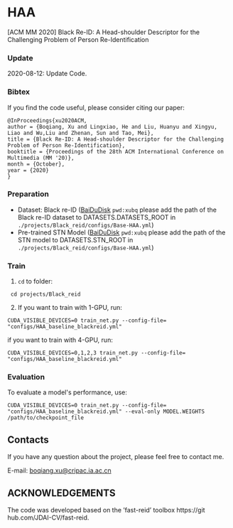 # HAA
[ACM MM 2020] Black Re-ID: A Head-shoulder Descriptor for the Challenging
Problem of Person Re-Identification

### Update
2020-08-12: Update Code.

### Bibtex
If you find the code useful, please consider citing our paper:
```
@InProceedings{xu2020ACM,
author = {Boqiang, Xu and Lingxiao, He and Liu, Huanyu and Xingyu, Liao and Wu,Liu and Zhenan, Sun and Tao, Mei},
title = {Black Re-ID: A Head-shoulder Descriptor for the Challenging
Problem of Person Re-Identification},
booktitle = {Proceedings of the 28th ACM International Conference on Multimedia (MM '20)},
month = {October},
year = {2020}
}
```

### Preparation
* Dataset: Black re-ID ([BaiDuDisk](https://pan.baidu.com/s/1aeYCUY7HYeKoA7uw_58n4w) ```pwd:xubq```  please add the path of the Black re-ID dataset to DATASETS.DATASETS_ROOT in ```./projects/Black_reid/configs/Base-HAA.yml```) 
* Pre-trained STN Model ([BaiDuDisk](https://pan.baidu.com/s/1OH428mw8w11tZ8aShc5A1A) ```pwd:xubq``` please add the path of the STN model to DATASETS.STN_ROOT in ```./projects/Black_reid/configs/Base-HAA.yml```) 


### Train
1. `cd` to folder:
```
 cd projects/Black_reid
```
2. If you want to train with 1-GPU, run:
```
CUDA_VISIBLE_DEVICES=0 train_net.py --config-file= "configs/HAA_baseline_blackreid.yml"
```
   if you want to train with 4-GPU, run:
```
CUDA_VISIBLE_DEVICES=0,1,2,3 train_net.py --config-file= "configs/HAA_baseline_blackreid.yml"
```

### Evaluation
To evaluate a model's performance, use:
```
CUDA_VISIBLE_DEVICES=0 train_net.py --config-file= "configs/HAA_baseline_blackreid.yml" --eval-only MODEL.WEIGHTS /path/to/checkpoint_file
```

## Contacts
If you have any question about the project, please feel free to contact me.

E-mail: boqiang.xu@cripac.ia.ac.cn

## ACKNOWLEDGEMENTS
The code was developed based on the ’fast-reid’ toolbox https://git hub.com/JDAI-CV/fast-reid.
